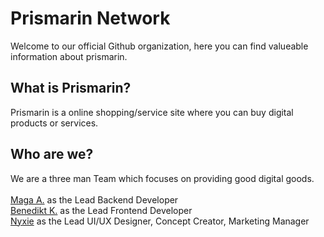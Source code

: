 # Prismarin Network

Welcome to our official Github organization, here you can find valueable information about prismarin.

## What is Prismarin?

Prismarin is a online shopping/service site where you can buy digital products or services.

## Who are we?

We are a three man Team which focuses on providing good digital goods.
<br /> <br />
[Maga A.](https://github.com/reapermaga) as the Lead Backend Developer
<br />
[Benedikt K.](https://github.com/benediktkaiser) as the Lead Frontend Developer
<br />
[Nyxie](https://github.com/nyxiie) as the Lead UI/UX Designer, Concept Creator, Marketing Manager

